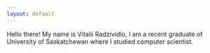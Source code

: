 ```yaml
---
layout: default
---
```


Hello there! 
My name is Vitalii Radzividlo, I am a recent graduate of University of Saskatchewan where I studied computer scientist.